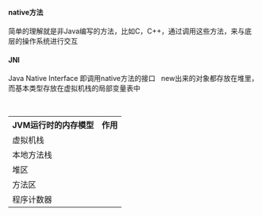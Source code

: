 #### native方法  
简单的理解就是非Java编写的方法，比如C，C++，通过调用这些方法，来与底层的操作系统进行交互
#### JNI  
Java Native Interface 即调用native方法的接口  
new出来的对象都存放在堆里，而基本类型存放在虚拟机栈的局部变量表中
  
<table>
  <tr>
    <th>JVM运行时的内存模型</th>
    <th>作用</th>
  </tr>
  <tr>
    <td>虚拟机栈</td>
    <td></td>
  </tr>
  <tr>
    <td>本地方法栈</td>
    <td></td>
  </tr>
  <tr>
    <td>堆区</td>
    <td></td>
  </tr>
  <tr>
    <td>方法区</td>
    <td></td>
  </tr>
  <tr>
    <td>程序计数器</td>
    <td></td>
  </tr>
</table>
